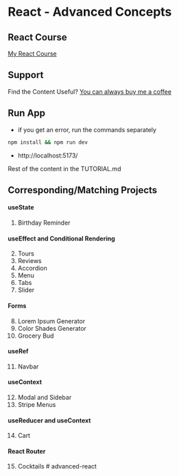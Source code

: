 # React - Advanced Concepts

## React Course

[My React Course](https://www.udemy.com/course/react-tutorial-and-projects-course/?referralCode=FEE6A921AF07E2563CEF)

## Support

Find the Content Useful? [You can always buy me a coffee](https://www.buymeacoffee.com/johnsmilga)

## Run App

- if you get an error, run the commands separately

```sh
npm install && npm run dev
```

- http://localhost:5173/

Rest of the content in the TUTORIAL.md

## Corresponding/Matching Projects

#### useState

1. Birthday Reminder

#### useEffect and Conditional Rendering

2. Tours
3. Reviews
4. Accordion
5. Menu
6. Tabs
7. Slider

#### Forms

8. Lorem Ipsum Generator
9. Color Shades Generator
10. Grocery Bud

#### useRef

11. Navbar

#### useContext

12. Modal and Sidebar
13. Stripe Menus

#### useReducer and useContext

14. Cart

#### React Router

15. Cocktails
#   a d v a n c e d - r e a c t  
 